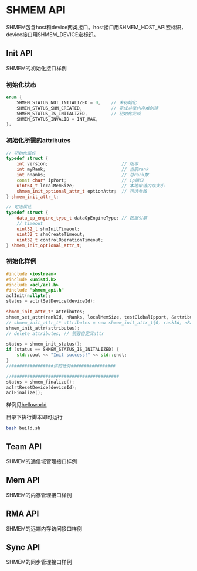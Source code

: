 # SHMEM API
SHMEM包含host和device两类接口。host接口用SHMEM_HOST_API宏标识，device接口用SHMEM_DEVICE宏标识。

## Init API
SHMEM的初始化接口样例

### 初始化状态  
```c++
enum {
    SHMEM_STATUS_NOT_INITALIZED = 0,    // 未初始化
    SHMEM_STATUS_SHM_CREATED,           // 完成共享内存堆创建 
    SHMEM_STATUS_IS_INITALIZED,         // 初始化完成 
    SHMEM_STATUS_INVALID = INT_MAX,
};
```

### 初始化所需的attributes 
```c++
// 初始化属性
typedef struct {
    int version;                            // 版本
    int myRank;                             // 当前rank
    int nRanks;                             // 总rank数
    const char* ipPort;                     // ip端口
    uint64_t localMemSize;                  // 本地申请内存大小
    shmem_init_optional_attr_t optionAttr;  // 可选参数
} shmem_init_attr_t;

// 可选属性
typedef struct {
    data_op_engine_type_t dataOpEngineType; // 数据引擎
    // timeout
    uint32_t shmInitTimeout;
    uint32_t shmCreateTimeout;
    uint32_t controlOperationTimeout;
} shmem_init_optional_attr_t;
```

### 初始化样例
```c++
#include <iostream>
#include <unistd.h>
#include <acl/acl.h>
#include "shmem_api.h"
aclInit(nullptr);
status = aclrtSetDevice(deviceId);

shmem_init_attr_t* attributes;
shmem_set_attr(rankId, nRanks, localMemSize, testGlobalIpport, &attributes);
// shmem_init_attr_t* attributes = new shmem_init_attr_t{0, rankId, nRanks, testGlobalIpport, localMemSize, {SHMEM_DATA_OP_MTE, 120, 120, 120}}; // 自定义attr
shmem_init_attr(attributes);
// delete attributes; // 销毁自定义attr

status = shmem_init_status();
if (status == SHMEM_STATUS_IS_INITALIZED) {
    std::cout << "Init success!" << std::endl;
}
//################你的任务#################

//#########################################
status = shmem_finalize();
aclrtResetDevice(deviceId);
aclFinalize();

```
样例见[helloworld](../examples/helloworld)

目录下执行脚本即可运行

```sh
bash build.sh
```

## Team API
SHMEM的通信域管理接口样例

## Mem API
SHMEM的内存管理接口样例

## RMA API
SHMEM的远端内存访问接口样例

## Sync API
SHMEM的同步管理接口样例
